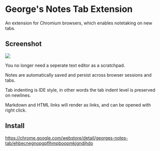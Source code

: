 # George's Notes Tab Extension

An extension for Chromium browsers, which enables notetaking on new tabs.

## Screenshot

![](https://i.gyazo.com/6235978d229efa9c63ee08b9243daad5.png)

You no longer need a seperate text editor as a scratchpad.

Notes are automatically saved and persist across browser sessions and tabs.

Tab indenting is IDE style, in other words the tab indent level is preserved on newlines.

Markdown and HTML links will render as links, and can be opened with right click.

## Install

https://chrome.google.com/webstore/detail/georges-notes-tab/ehbecnegnopgpflhmpboopmkjgndjhdo